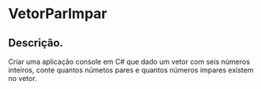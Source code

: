 # VetorParImpar

## Descrição.
Criar uma aplicação console em C# que dado um vetor com seis números inteiros, conte quantos númetos pares e quantos números ímpares existem no vetor.